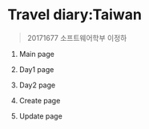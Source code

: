 # Travel diary:Taiwan

> 20171677
소프트웨어학부
이정하

1. Main page

2. Day1 page

3. Day2 page

4. Create page

5. Update page
